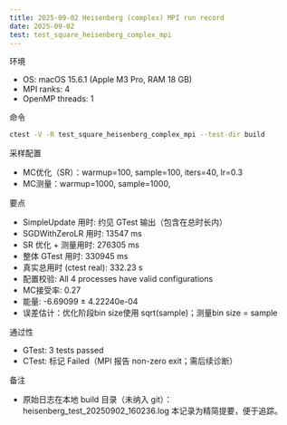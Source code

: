 ```yaml
---
title: 2025-09-02 Heisenberg (complex) MPI run record
date: 2025-09-02
test: test_square_heisenberg_complex_mpi
---
```


环境
- OS: macOS 15.6.1 (Apple M3 Pro, RAM 18 GB)
- MPI ranks: 4
- OpenMP threads: 1

命令
```bash
ctest -V -R test_square_heisenberg_complex_mpi --test-dir build
```

采样配置
- MC优化（SR）：warmup=100, sample=100,  iters=40, lr=0.3
- MC测量：warmup=1000, sample=1000, 

要点
- SimpleUpdate 用时: 约见 GTest 输出（包含在总时长内）
- SGDWithZeroLR 用时: 13547 ms
- SR 优化 + 测量用时: 276305 ms
- 整体 GTest 用时: 330945 ms
- 真实总用时 (ctest real): 332.23 s
- 配置校验: All 4 processes have valid configurations
- MC接受率: 0.27
- 能量: -6.69099 ± 4.22240e-04
- 误差估计：优化阶段bin size使用 sqrt(sample)；测量bin size = sample

通过性
- GTest: 3 tests passed
- CTest: 标记 Failed（MPI 报告 non-zero exit；需后续诊断）

备注
- 原始日志在本地 build 目录（未纳入 git）：heisenberg_test_20250902_160236.log
  本记录为精简提要，便于追踪。


